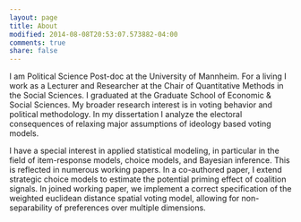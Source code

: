 ```yaml
---
layout: page
title: About
modified: 2014-08-08T20:53:07.573882-04:00
comments: true
share: false
---
```


I am Political Science Post-doc at the University of Mannheim.  For a living I work as a Lecturer and Researcher at the Chair of Quantitative Methods in the Social Sciences.  I graduated at the Graduate School of Economic & Social Sciences. My broader research interest is in voting behavior and political methodology. In my dissertation I analyze the electoral consequences of relaxing major assumptions of ideology based voting models.

I have a special interest in applied statistical modeling, in particular in the field of item-response models, choice models, and Bayesian inference. This is reflected in numerous working papers. In a co-authored paper, I extend strategic choice models to estimate the potential priming effect of coalition signals. In joined working paper, we implement a correct specification of the weighted euclidean distance spatial voting model, allowing for non-separability of preferences over multiple dimensions. 

